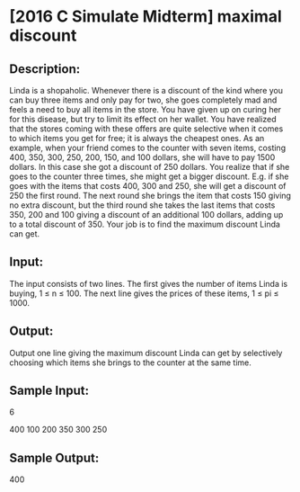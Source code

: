 # [2016 C Simulate Midterm] maximal discount

## Description:
Linda is a shopaholic. Whenever there is a discount of the kind where you can buy three items and only pay for two, she goes completely mad and feels a need to buy all items in the store. You have given up on curing her for this disease, but try to limit its effect on her wallet. You have realized that the stores coming with these offers are quite selective when it comes to which items you get for free; it is always the cheapest ones. As an example, when your friend comes to the counter with seven items, costing 400, 350, 300, 250, 200, 150, and 100 dollars, she will have to pay 1500 dollars. In this case she got a discount of 250 dollars. You realize that if she goes to the counter three times, she might get a bigger discount. E.g. if she goes with the items that costs 400, 300 and 250, she will get a discount of 250 the first round. The next round she brings the item that costs 150 giving no extra discount, but the third round she takes the last items that costs 350, 200 and 100 giving a discount of an additional 100 dollars, adding up to a total discount of 350. Your job is to find the maximum discount Linda can get.

## Input:

The input consists of two lines. The first gives the number of items Linda is buying, 1 ≤ n ≤ 100. The next line gives the prices of these items, 1 ≤ pi ≤ 1000.

## Output:

Output one line giving the maximum discount Linda can get by selectively choosing which items she brings to the counter at the same time.

## Sample Input:

6

400 100 200 350 300 250

## Sample Output:

400